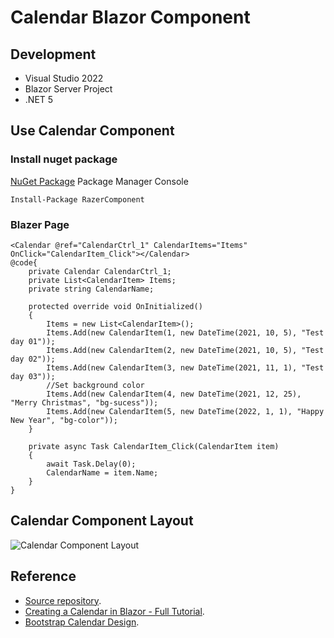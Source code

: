 # Calendar Blazor Component
## Development
- Visual Studio 2022
- Blazor Server Project
- .NET 5

## Use Calendar Component

### Install nuget package

[NuGet Package](https://www.nuget.org/packages/RazerComponent)
Package Manager Console
```
Install-Package RazerComponent
```

### Blazer Page

```
<Calendar @ref="CalendarCtrl_1" CalendarItems="Items" OnClick="CalendarItem_Click"></Calendar>
@code{ 
    private Calendar CalendarCtrl_1;
    private List<CalendarItem> Items;
    private string CalendarName;

    protected override void OnInitialized()
    {
        Items = new List<CalendarItem>();
        Items.Add(new CalendarItem(1, new DateTime(2021, 10, 5), "Test day 01"));
        Items.Add(new CalendarItem(2, new DateTime(2021, 10, 5), "Test day 02"));
        Items.Add(new CalendarItem(3, new DateTime(2021, 11, 1), "Test day 03"));
        //Set background color
        Items.Add(new CalendarItem(4, new DateTime(2021, 12, 25), "Merry Christmas", "bg-sucess"));
        Items.Add(new CalendarItem(5, new DateTime(2022, 1, 1), "Happy New Year", "bg-color"));
    }

    private async Task CalendarItem_Click(CalendarItem item)
    {
        await Task.Delay(0);
        CalendarName = item.Name;
    }
}
```


## Calendar Component Layout

![Calendar Component Layout](https://i.imgur.com/ue4Yg03.png)


## Reference

- [Source repository](https://github.com/robinli/CalendarBlazorComponent).
- [Creating a Calendar in Blazor - Full Tutorial](https://youtu.be/33klf8M5JAA).
- [Bootstrap Calendar Design](https://bootsnipp.com/snippets/M3jmA).

